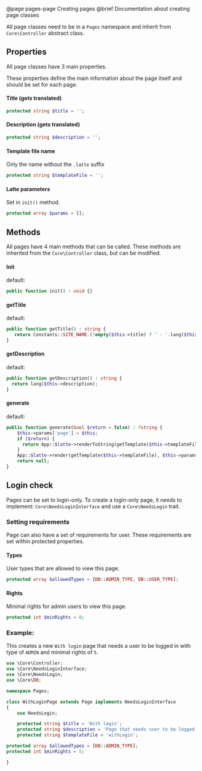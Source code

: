 @page pages-page Creating pages @brief Documentation about creating page classes

All page classes need to be in a `Pages` namespace and inherit from `Core\Controller` abstract class.

## Properties

All page classes have 3 main properties.

These properties define the main information about the page itself and should be set for each page.

#### Title (gets translated)

```php
protected string $title = '';
```

#### Description (gets translated)

```php
protected string $description = '';
```

#### Template file name

Only the name without the `.latte` suffix

```php
protected string $templateFile = '';
```

#### Latte parameters

Set in `init()` method.

```php
protected array $params = [];
```

## Methods

All pages have 4 main methods that can be called. These methods are inherited from the `Core\Controller` class, but can
be modified.

#### Init

default:

```php
public function init() : void {}
```

#### getTitle

default:

```php
public function getTitle() : string {
   return Constants::SITE_NAME.(!empty($this->title) ? ' - '.lang($this->title) : '');
}
```

#### getDescription

default:

```php
public function getDescription() : string {
  return lang($this->description);
}
   ```

#### generate

default:

```php
public function generate(bool $return = false) : ?string {
	$this->params['page'] = $this;
	if ($return) {
	  return App::$latte->renderToString(getTemplate($this->templateFile), $this->params);
	}
	App::$latte->render(getTemplate($this->templateFile), $this->params);
	return null;
}
```

## Login check

Pages can be set to login-only. To create a login-only page, it needs to implement: `Core\NeedsLoginInterface` and use
a `Core\NeedsLogin` trait.

### Setting requirements

Page can also have a set of requirements for user. These requirements are set within protected properties.

#### Types

User types that are allowed to view this page.

```php
protected array $allowedTypes = [DB::ADMIN_TYPE, DB::USER_TYPE];
```

#### Rights

Minimal rights for admin users to view this page.

```php
protected int $minRights = 0;
```

### Example:

This creates a new `With login` page that needs a user to be logged in with type of `ADMIN` and minimal rights of `5`.

```php
use \Core\Controller;
use \Core\NeedsLoginInterface;
use \Core\NeedsLogin;
use \Core\DB;

namespace Pages;

class WithLoginPage extends Page implements NeedsLoginInterface
{
	use NeedsLogin;

	protected string $title = 'With login';
	protected string $description = 'Page that needs user to be logged in.';
	protected string $templateFile = 'withLogin';

protected array $allowedTypes = [DB::ADMIN_TYPE];
protected int $minRights = 5;

}
```
